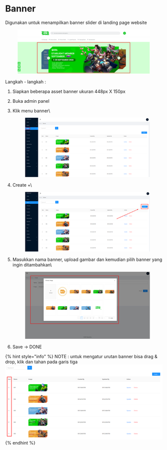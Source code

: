 # Banner

Digunakan untuk menampilkan banner slider di landing page website

<figure><img src="../.gitbook/assets/Screenshot_22 (1).png" alt=""><figcaption></figcaption></figure>

Langkah - langkah :&#x20;

1. Siapkan beberapa asset banner ukuran 448px X 150px
2. Buka admin panel
3.  Klik menu banner\


    <figure><img src="../.gitbook/assets/Screenshot_23.png" alt=""><figcaption></figcaption></figure>
4.  Create +\


    <figure><img src="../.gitbook/assets/Screenshot_24 (1).png" alt=""><figcaption></figcaption></figure>
5.  Masukkan nama banner, upload gambar dan kemudian pilih banner yang ingin ditambahkan\


    <figure><img src="../.gitbook/assets/Screenshot_25.png" alt=""><figcaption></figcaption></figure>
6. Save -> DONE

{% hint style="info" %}
NOTE : untuk mengatur urutan banner bisa drag & drop, klik dan tahan pada garis tiga\
![](<../.gitbook/assets/image (38).png>)
{% endhint %}
